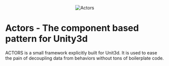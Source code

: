 <p align="center">
    <img src="http://raw.pixeye.games/logo_framework.png" alt="Actors">
</p>



Actors - The component based pattern for Unity3d
================================================================
ACTORS  is a small framework explicitly built for Unit3d. It is used to ease the pain of decoupling data from behaviors without tons of boilerplate code. 
